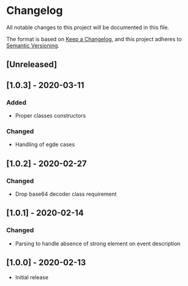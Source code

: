 # Changelog

All notable changes to this project will be documented in this file.

The format is based on [Keep a Changelog](https://keepachangelog.com/en/1.0.0/),
and this project adheres to [Semantic Versioning](https://semver.org/spec/v2.0.0.html).

## [Unreleased]

## [1.0.3] - 2020-03-11
### Added

- Proper classes constructors

### Changed

- Handling of egde cases

## [1.0.2] - 2020-02-27
### Changed

- Drop base64 decoder class requirement

## [1.0.1] - 2020-02-14
### Changed

- Parsing to handle absence of strong element on event description

## [1.0.0] - 2020-02-13

- Initial release
